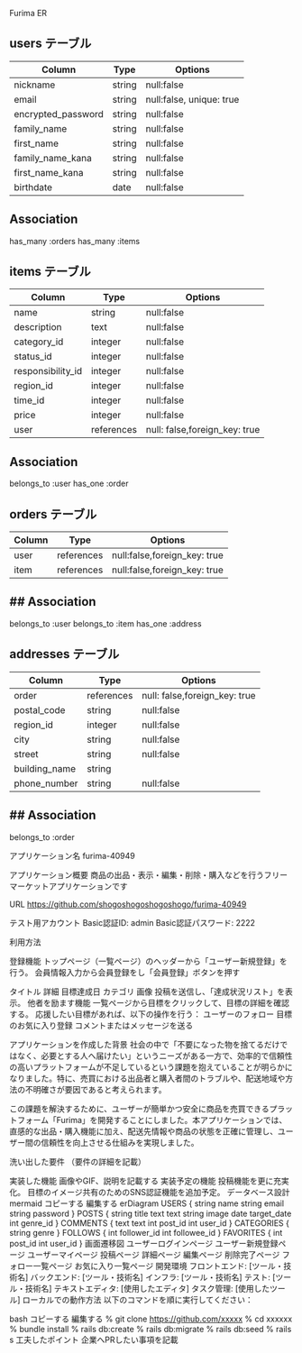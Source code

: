 Furima ER

## users テーブル

|Column               |Type  |Options                  |
|---------------------|------|-------------------------|
|nickname             |string|null:false               |  
|email                |string|null:false, unique: true |
|encrypted_password   |string|null:false               |
|family_name          |string|null:false               |
|first_name           |string|null:false               |  
|family_name_kana     |string|null:false               |
|first_name_kana      |string|null:false               |
|birthdate            |date  |null:false               |

## Association

has_many :orders
has_many :items

## items テーブル

|Column               |Type  |Options                          |
|---------------------|------|---------------------------------|
|name                 |string|null:false                       |
|description          |text  |null:false                       |
|category_id          |integer|null:false                      |
|status_id            |integer|null:false                      |  
|responsibility_id    |integer|null:false                      |
|region_id            |integer|null:false                      |
|time_id              |integer|null:false                      |
|price                |integer|null:false                      |
|user                 |references|null: false,foreign_key: true|


## Association

belongs_to :user
has_one :order

## orders テーブル

|Column               |Type  |Options                           |
|---------------------|------|----------------------------------|
|user                 |references|null:false,foreign_key: true  |  
|item                 |references|null:false,foreign_key: true  |


## ## Association

belongs_to :user
belongs_to :item
has_one :address

## addresses テーブル

|Column               |Type  |Options                          |
|---------------------|------|---------------------------------|
|order                |references|null: false,foreign_key: true|   
|postal_code          |string|null:false                       |
|region_id            |integer|null:false                      |
|city                 |string|null:false                       |
|street               |string|null:false                       |  
|building_name        |string|                                 |
|phone_number         |string|null:false                       |        

## ## Association

belongs_to :order

アプリケーション名
furima-40949

アプリケーション概要
商品の出品・表示・編集・削除・購入などを行うフリーマーケットアプリケーションです

URL
https://github.com/shogoshogoshogoshogo/furima-40949

テスト用アカウント
Basic認証ID: admin
Basic認証パスワード: 2222

利用方法

登録機能
トップページ（一覧ページ）のヘッダーから「ユーザー新規登録」を行う。
会員情報入力から会員登録をし「会員登録」ボタンを押す


タイトル
詳細
目標達成日
カテゴリ
画像
投稿を送信し、「達成状況リスト」を表示。
他者を励ます機能
一覧ページから目標をクリックして、目標の詳細を確認する。
応援したい目標があれば、以下の操作を行う：
ユーザーのフォロー
目標のお気に入り登録
コメントまたはメッセージを送る

アプリケーションを作成した背景
社会の中で「不要になった物を捨てるだけではなく、必要とする人へ届けたい」というニーズがある一方で、効率的で信頼性の高いプラットフォームが不足しているという課題を抱えていることが明らかになりました。特に、売買における出品者と購入者間のトラブルや、配送地域や方法の不明確さが要因であると考えられます。

この課題を解決するために、ユーザーが簡単かつ安全に商品を売買できるプラットフォーム「Furima」を開発することにしました。本アプリケーションでは、直感的な出品・購入機能に加え、配送先情報や商品の状態を正確に管理し、ユーザー間の信頼性を向上させる仕組みを実現しました。

洗い出した要件
（要件の詳細を記載）

実装した機能
画像やGIF、説明を記載する
実装予定の機能
投稿機能を更に充実化。
目標のイメージ共有のためのSNS認証機能を追加予定。
データベース設計
mermaid
コピーする
編集する
erDiagram
USERS {
  string name
  string email
  string password
}
POSTS {
  string title
  text text
  string image
  date target_date
  int genre_id
}
COMMENTS {
  text text
  int post_id
  int user_id
}
CATEGORIES {
  string genre
}
FOLLOWS {
  int follower_id
  int followee_id
}
FAVORITES {
  int post_id
  int user_id
}
画面遷移図
ユーザーログインページ
ユーザー新規登録ページ
ユーザーマイページ
投稿ページ
詳細ページ
編集ページ
削除完了ページ
フォロー一覧ページ
お気に入り一覧ページ
開発環境
フロントエンド: [ツール・技術名]
バックエンド: [ツール・技術名]
インフラ: [ツール・技術名]
テスト: [ツール・技術名]
テキストエディタ: [使用したエディタ]
タスク管理: [使用したツール]
ローカルでの動作方法
以下のコマンドを順に実行してください：

bash
コピーする
編集する
% git clone https://github.com/xxxxx
% cd xxxxxx
% bundle install
% rails db:create
% rails db:migrate
% rails db:seed
% rails s
工夫したポイント
企業へPRしたい事項を記載